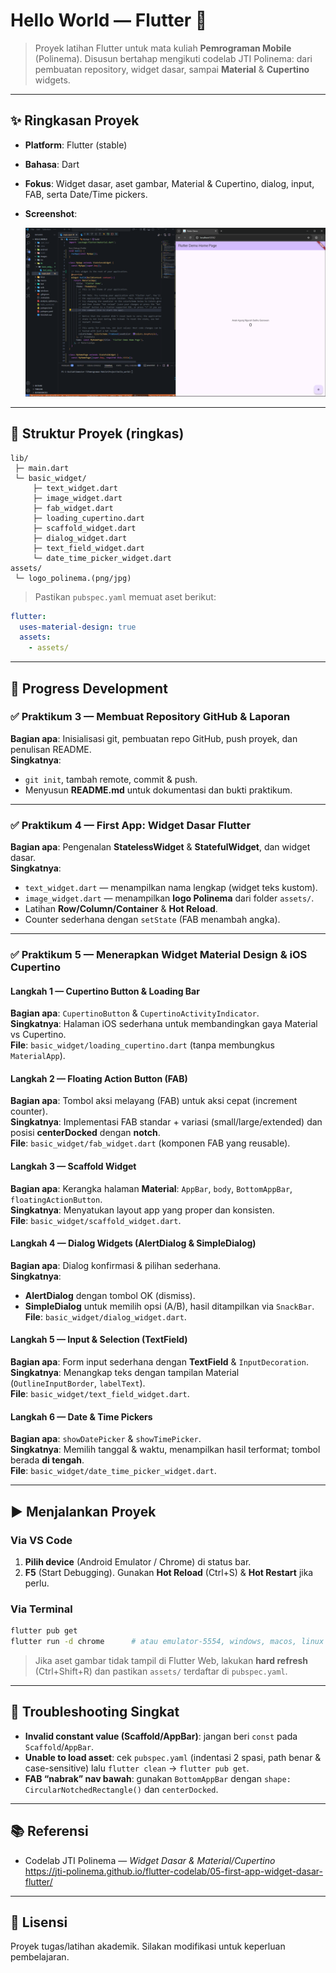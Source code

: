 # Hello World — Flutter 🚀

> Proyek latihan Flutter untuk mata kuliah **Pemrograman Mobile** (Polinema).
> Disusun bertahap mengikuti codelab JTI Polinema: dari pembuatan repository,
> widget dasar, sampai **Material** & **Cupertino** widgets.

---

## ✨ Ringkasan Proyek
- **Platform**: Flutter (stable)
- **Bahasa**: Dart
- **Fokus**: Widget dasar, aset gambar, Material & Cupertino, dialog, input,
  FAB, serta Date/Time pickers.
- **Screenshot**:

  ![Tampilan Nama Lengkap di Aplikasi Flutter](images/01.png)

---

## 📂 Struktur Proyek (ringkas)
```
lib/
 ├─ main.dart
 └─ basic_widget/
     ├─ text_widget.dart
     ├─ image_widget.dart
     ├─ fab_widget.dart
     ├─ loading_cupertino.dart
     ├─ scaffold_widget.dart
     ├─ dialog_widget.dart
     ├─ text_field_widget.dart
     └─ date_time_picker_widget.dart
assets/
 └─ logo_polinema.(png/jpg)
```

> Pastikan `pubspec.yaml` memuat aset berikut:
```yaml
flutter:
  uses-material-design: true
  assets:
    - assets/
```

---

## 🧭 Progress Development

### ✅ Praktikum 3 — Membuat Repository GitHub & Laporan
**Bagian apa**: Inisialisasi git, pembuatan repo GitHub, push proyek, dan penulisan README.  
**Singkatnya**:
- `git init`, tambah remote, commit & push.
- Menyusun **README.md** untuk dokumentasi dan bukti praktikum.

---

### ✅ Praktikum 4 — First App: Widget Dasar Flutter
**Bagian apa**: Pengenalan **StatelessWidget** & **StatefulWidget**, dan widget dasar.  
**Singkatnya**:
- `text_widget.dart` — menampilkan nama lengkap (widget teks kustom).
- `image_widget.dart` — menampilkan **logo Polinema** dari folder `assets/`.
- Latihan **Row/Column/Container** & **Hot Reload**.
- Counter sederhana dengan `setState` (FAB menambah angka).

---

### ✅ Praktikum 5 — Menerapkan Widget Material Design & iOS Cupertino

#### Langkah 1 — Cupertino Button & Loading Bar
**Bagian apa**: `CupertinoButton` & `CupertinoActivityIndicator`.  
**Singkatnya**: Halaman iOS sederhana untuk membandingkan gaya Material vs Cupertino.  
**File**: `basic_widget/loading_cupertino.dart` (tanpa membungkus `MaterialApp`).

#### Langkah 2 — Floating Action Button (FAB)
**Bagian apa**: Tombol aksi melayang (FAB) untuk aksi cepat (increment counter).  
**Singkatnya**: Implementasi FAB standar + variasi (small/large/extended) dan posisi **centerDocked** dengan **notch**.  
**File**: `basic_widget/fab_widget.dart` (komponen FAB yang reusable).

#### Langkah 3 — Scaffold Widget
**Bagian apa**: Kerangka halaman **Material**: `AppBar`, `body`, `BottomAppBar`, `floatingActionButton`.  
**Singkatnya**: Menyatukan layout app yang proper dan konsisten.  
**File**: `basic_widget/scaffold_widget.dart`.

#### Langkah 4 — Dialog Widgets (AlertDialog & SimpleDialog)
**Bagian apa**: Dialog konfirmasi & pilihan sederhana.  
**Singkatnya**:
- **AlertDialog** dengan tombol OK (dismiss).
- **SimpleDialog** untuk memilih opsi (A/B), hasil ditampilkan via `SnackBar`.  
**File**: `basic_widget/dialog_widget.dart`.

#### Langkah 5 — Input & Selection (TextField)
**Bagian apa**: Form input sederhana dengan **TextField** & `InputDecoration`.  
**Singkatnya**: Menangkap teks dengan tampilan Material (`OutlineInputBorder`, `labelText`).  
**File**: `basic_widget/text_field_widget.dart`.

#### Langkah 6 — Date & Time Pickers
**Bagian apa**: `showDatePicker` & `showTimePicker`.  
**Singkatnya**: Memilih tanggal & waktu, menampilkan hasil terformat; tombol berada **di tengah**.  
**File**: `basic_widget/date_time_picker_widget.dart`.

---

## ▶️ Menjalankan Proyek

### Via VS Code
1. **Pilih device** (Android Emulator / Chrome) di status bar.
2. **F5** (Start Debugging). Gunakan **Hot Reload** (Ctrl+S) & **Hot Restart** jika perlu.

### Via Terminal
```bash
flutter pub get
flutter run -d chrome      # atau emulator-5554, windows, macos, linux
```

> Jika aset gambar tidak tampil di Flutter Web, lakukan **hard refresh** (Ctrl+Shift+R)
> dan pastikan `assets/` terdaftar di `pubspec.yaml`.

---

## 🧩 Troubleshooting Singkat
- **Invalid constant value (Scaffold/AppBar)**: jangan beri `const` pada `Scaffold`/`AppBar`.
- **Unable to load asset**: cek `pubspec.yaml` (indentasi 2 spasi, path benar & case-sensitive) lalu `flutter clean` → `flutter pub get`.
- **FAB “nabrak” nav bawah**: gunakan `BottomAppBar` dengan `shape: CircularNotchedRectangle()` dan `centerDocked`.

---

## 📚 Referensi
- Codelab JTI Polinema — *Widget Dasar & Material/Cupertino*  
  https://jti-polinema.github.io/flutter-codelab/05-first-app-widget-dasar-flutter/

---

## 📝 Lisensi
Proyek tugas/latihan akademik. Silakan modifikasi untuk keperluan pembelajaran.
